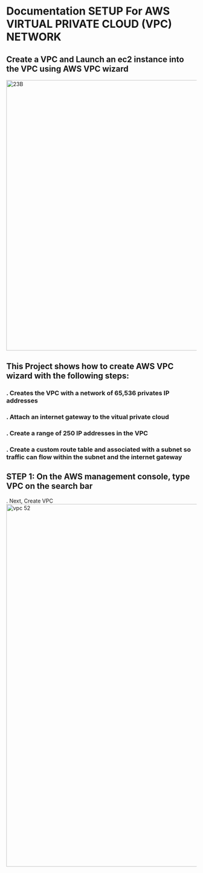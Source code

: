 # Documentation SETUP For AWS VIRTUAL PRIVATE CLOUD (VPC) NETWORK 

## Create a VPC and Launch an ec2 instance into the VPC using AWS VPC wizard

<img width="714" alt="23B" src="https://github.com/Gailpositive/Empty-Repo/assets/111061512/4f5da7ae-7378-42f3-8fd6-42925f073564">

  
 ## This Project shows how to create AWS VPC wizard with the following steps:
### . Creates the VPC with a network of 65,536 privates IP addresses
### . Attach an internet gateway to the vitual private cloud 
### . Create a range of 250 IP addresses in the VPC
### . Create a custom route table and associated with a subnet so traffic can flow within the subnet and the internet gateway
 
## STEP 1: On the AWS management console, type VPC on the search bar
. Next, Create VPC 
<img width="957" alt="vpc 52" src="https://github.com/Gailpositive/Empty-Repo/assets/111061512/837340f1-3cc5-4121-884a-f0607a5ff140">

